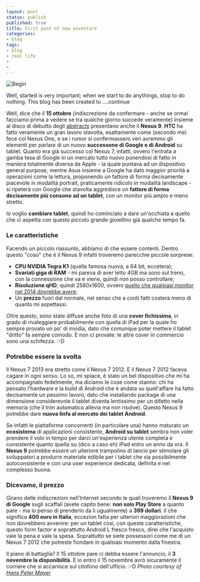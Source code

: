 ```yaml
---
layout: post
status: publish
published: true
title: First post of new avventure
categories:
- blog
tags:
- blog
- real life
- 
- 
---
```


![Begin](https://flic.kr/p/hjkXoz][img]https://farm8.staticflickr.com/7416/10709298673_fbe3ca4f60_z.jpg)

Well, started is very important; when we start to do anythings, stop to do nothing. This blog has been created to ....continue

Well, dice che il **15 ottobre** (indiscrezione da confermare - anche se ormai facciamo prima a vedere se tra qualche giorno succede veramente) insieme al disco di debutto degli [abstracts](https://www.facebook.com/abstractsjpn) presentano anche il **Nexus 9**. **HTC** ha fatto veramente un gran lavoro stavolta, esattamente come (secondo me) fece col Nexus One, e se i rumor si confermassero veri avremmo gli elementi per parlare di un nuovo **successone di Google e di Android** su tablet. Quanto era già successo col Nexus 7, infatti, ovvero l'entrata a gamba tesa di Google in un mercato tutto nuovo ponendosi di fatto in maniera totalmente diversa da Apple - la quale puntava ad un dispositivo general purpose, mentre Asus insieme a Google ha dato maggior priorità a operazioni come la lettura, proponendo un fattore di forma decisamente piacevole in modalità portrait, praticamente ridicolo in modalità landscape - si ripeterà con Google che stavolta aggredisce un **fattore di forma decisamente più consono ad un tablet**, con un monitor più ampio e meno stretto.

Io voglio **cambiare tablet**, quindi ho cominciato a dare un'occhiata a quello che ci aspetta con questo piccolo grande gioiellino già qualche tempo fa.

### Le caratteristiche
Facendo un piccolo riassunto, abbiamo di che essere contenti. Dentro questo "coso" che è il Nexus 9 infatti troveremo parecchie piccole sorprese:

- **CPU NVIDIA Tegra K1** (quella famosa nuova, a 64 bit, eccetera);
- **Svariati giga di RAM** - mi pareva di aver letto 4GB ma sono sul treno, con la connessione che va e viene, quindi non posso controllare;
- **Risoluzione qHD**, quindi 2560x1600, ovvero [quello che qualsiasi monitor nel 2014 dovrebbe avere](http://dottorblaster.it/2014/01/mio-regno-4k/);
- Un **prezzo** fuori dal normale, nel senso che a conti fatti costerà meno di quanto mi aspettassi.

Oltre questo, sono state diffuse anche foto di una **cover fichissima**, in grado di rivaleggiare probabilmente con quella di iPad per la quale ho sempre provato un po' di invidia, dato che comunque poter mettere il tablet "dritto" fa sempre comodo. E non ci provate: le altre cover in commercio sono una schifezza. :-D

### Potrebbe essere la svolta
Il Nexus 7 2013 era stretto come il Nexus 7 2012. E il Nexus 7 2012 faceva cagare in ogni senso. Lo so, mi spiace, è stato un bel dispositivo che mi ha accompagnato fedelmente, ma diciamo le cose come stanno: chi ha pensato l'hardware e la build di Android che è andata su quell'affare ha fatto decisamente un pessimo lavoro, dato che installando package di una dimensione considerevole il tablet diventa lentissimo per un difetto nella memoria (che il trim automatico allevia ma non risolve). Questo Nexus 9 potrebbe dare **nuova linfa al mercato dei tablet Android**.

Se infatti le piattaforme concorrenti (in particolare una) hanno maturato un **ecosistema** di applicazioni consistente, **Android su tablet** sembra non voler prendere il volo in tempo per darci un'esperienza utente completa e consistente quanto quella su (dico a caso eh) iPad entro un anno da ora. Il **Nexus 9** potrebbe essere un ulteriore trampolino di lancio per stimolare gli sviluppatori a produrre materiale edibile per i tablet che sia possibilmente autoconsistente e con una user experience dedicata, definita e nel complesso buona.

### Dicevamo, il prezzo
Girano delle indiscrezioni nell'Internet secondo le quali troveremo il **Nexus 9 di Google** sugli scaffali (avete capito bene: **non solo Play Store** a quanto pare - ma io penso di prenderlo da lì ugualmente) a **399 dollari**. Il che significa **400 euro in Italia**, eccezion fatta per ulteriori maggiorazioni che non dovrebbero avvenire: per un tablet così, con queste caratteristiche, questo form factor e soprattutto Android L fresco fresco, direi che l'acquisto vale la pena e vale la spesa. Soprattutto se siete possessori come me di un Nexus 7 2012 che potreste fiondare in qualsiasi momento dalla finestra.

Il piano di battaglia? Il 15 ottobre pare ci debba essere l'annuncio, il **3 novembre la disponibilità**. E io entro il 15 novembre avrò sicuramente il corriere che si accanisce sul citofono dell'ufficio. :-D
_Photo courtesy of [Hans Peter Mayer](https://www.flickr.com/photos/hanspetermeyer)_